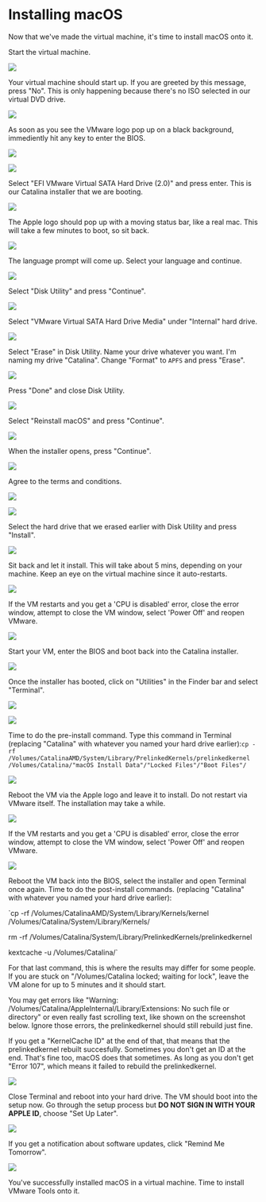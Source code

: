 # Installing macOS

Now that we've made the virtual machine, it's time to install macOS onto it. 

Start the virtual machine. 

![](.gitbook/assets/p6-s1.png)

Your virtual machine should start up. If you are greeted by this message, press "No". This is only happening because there's no ISO selected in our virtual DVD drive. 

![](.gitbook/assets/p6-s2.png)

As soon as you see the VMware logo pop up on a black background, immediently hit any key to enter the BIOS. 

![](.gitbook/assets/vmplayer_snf5clngda%20%281%29.png)

![](.gitbook/assets/annotation-2019-03-28-190107.jpg)

Select "EFI VMware Virtual SATA Hard Drive \(2.0\)" and press enter. This is our Catalina installer that we are booting. 

![](.gitbook/assets/annotation-2019-03-28-190257.jpg)

The Apple logo should pop up with a moving status bar, like a real mac. This will take a few minutes to boot, so sit back.

![](.gitbook/assets/annotation-2019-03-28-190550.jpg)

The language prompt will come up. Select your language and continue.

![](.gitbook/assets/annotation-2019-03-28-190949.jpg)

Select "Disk Utility" and press "Continue".

![](.gitbook/assets/p6-s7.png)

Select "VMware Virtual SATA Hard Drive Media" under "Internal" hard drive. 

![](.gitbook/assets/p6-s8.png)

Select "Erase" in Disk Utility. Name your drive whatever you want. I'm naming my drive "Catalina". Change "Format" to `APFS` and press "Erase".

![](.gitbook/assets/p6-s9.png)

Press "Done" and close Disk Utility.

![](.gitbook/assets/p6-s10.png)

Select "Reinstall macOS" and press "Continue".

![](.gitbook/assets/p6-s11.png)

When the installer opens, press "Continue".

![](.gitbook/assets/p6-s12.png)

Agree to the terms and conditions.

![](.gitbook/assets/p6-s13a.png)

![](.gitbook/assets/p6-s13b.png)

Select the hard drive that we erased earlier with Disk Utility and press "Install".

![](.gitbook/assets/p6-s14.png)

Sit back and let it install. This will take about 5 mins, depending on your machine. Keep an eye on the virtual machine since it auto-restarts.

![](.gitbook/assets/p6-s15.png)

If the VM restarts and you get a 'CPU is disabled' error, close the error window, attempt to close the VM window, select 'Power Off' and reopen VMware.

![](.gitbook/assets/p6-s16.png)

Start your VM, enter the BIOS and boot back into the Catalina installer.

![](.gitbook/assets/annotation-2019-03-28-194325.jpg)

Once the installer has booted, click on "Utilities" in the Finder bar and select "Terminal".

![](.gitbook/assets/p6-s18.png)

![](.gitbook/assets/p6-s19.png)

Time to do the pre-install command. Type this command in Terminal \(replacing "Catalina" with whatever you named your hard drive earlier\):`cp -rf /Volumes/CatalinaAMD/System/Library/PrelinkedKernels/prelinkedkernel /Volumes/Catalina/"macOS Install Data"/"Locked Files"/"Boot Files"/`

![](.gitbook/assets/vmplayer_y6wcixpwhx.png)

Reboot the VM via the Apple logo and leave it to install. Do not restart via VMware itself. The installation may take a while.

![](.gitbook/assets/annotation-2019-03-28-204917.jpg)

If the VM restarts and you get a 'CPU is disabled' error, close the error window, attempt to close the VM window, select 'Power Off' and reopen VMware.

![](.gitbook/assets/p6-s22.png)

Reboot the VM back into the BIOS, select the installer and open Terminal once again. Time to do the post-install commands. \(replacing "Catalina" with whatever you named your hard drive earlier\): 

`cp -rf /Volumes/CatalinaAMD/System/Library/Kernels/kernel /Volumes/Catalina/System/Library/Kernels/  
  
rm -rf /Volumes/Catalina/System/Library/PrelinkedKernels/prelinkedkernel  
  
kextcache -u /Volumes/Catalina/`

For that last command, this is where the results may differ for some people. If you are stuck on "/Volumes/Catalina locked; waiting for lock", leave the VM alone for up to 5 minutes and it should start.

You may get errors like "Warning: /Volumes/Catalina/AppleInternal/Library/Extensions: No such file or directory" or even really fast scrolling text, like shown on the screenshot below. Ignore those errors, the prelinkedkernel should still rebuild just fine.

If you get a "KernelCache ID" at the end of that, that means that the prelinkedkernel rebuilt succesfully. Sometimes you don't get an ID at the end. That's fine too, macOS does that sometimes. As long as you don't get "Error 107", which means it failed to rebuild the prelinkedkernel.

![](.gitbook/assets/p6-s23.png)

Close Terminal and reboot into your hard drive. The VM should boot into the setup now. Go through the setup process but **DO NOT SIGN IN WITH YOUR APPLE ID**, choose "Set Up Later".

![](.gitbook/assets/p6-s24.png)

If you get a notification about software updates, click "Remind Me Tomorrow".

![](.gitbook/assets/p6-s25.png)

You've successfully installed macOS in a virtual machine. Time to install VMware Tools onto it.

